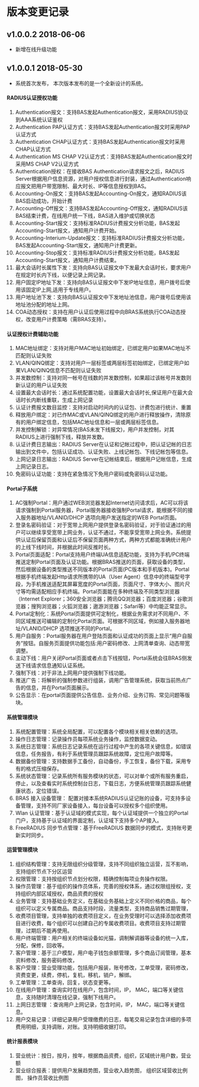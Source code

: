 # 版本变更记录

## v1.0.0.2 2018-06-06

- 新增在线升级功能


## v1.0.0.1 2018-05-30

- 系统首次发布， 本次版本发布的是一个全新设计的系统。


#### RADIUS认证授权功能

1. Authentication报文：支持BAS发起Authentication报文，采用RADIUS协议到AAA系统认证鉴权 
2. Authentication PAP认证方式：支持BAS发起Authentication报文时采用PAP认证方式 
3. Authentication CHAP认证方式：支持BAS发起Authentication报文时采用CHAP认证方式 
4. Authentication MS CHAP V2认证方式：支持BAS发起Authentication报文时采用MS CHAP V2认证方式
5. Authentication授权：在接收BAS Authentication请求报文之后，RADIUS Server根据用户信息资源，对用户授权信息进行封装，通过Authentication响应报文把用户带宽限制、最大时长、IP等信息授权到BAS。 
6. Accounting-On报文：支持BAS发起Accounting-On报文，通知RADIUS该BAS启动成功，开始计费 
7. Accounting-Off报文：支持BAS发起Accounting-Off报文，通知RADIUS该BAS结束计费，在线用户统一下线，BAS进入维护或切换状态 
8. Accounting-Start报文：支持标准RADIUS计费报文分析功能，BAS发起Accounting-Start报文，通知用户计费开始。 
9. Accounting-Interium-Update报文：支持标准RADIUS计费报文分析功能，BAS发起Accounting-Start报文，通知用户计费更新。 
10. Accounting-Stop报文：支持标准RADIUS计费报文分析功能，BAS发起Accounting-Start报文，通知用户计费结束。 
11. 最大会话时长属性下发：支持向BAS认证报文中下发最大会话时长，要求用户在规定时长内下线，以便记录上网记录。 
12. 用户固定IP地址下发：支持向BAS认证报文中下发IP地址信息，用户拨号后使用该固定IP上网,适用于专线用户。 
13. 用户地址池下发：支持向BAS认证报文中下发地址池信息，用户拨号后使用该地址池分配的地址上网。 
14. COA动态授权：支持在用户认证后使用过程中向BRAS系统执行COA动态授权，改变用户计费策略（需BRAS支持）。

#### 认证授权计费辅助功能

1. MAC地址绑定：支持对用户MAC地址初始绑定，已绑定用户如果MAC地址不匹配则认证失败 
2. VLAN/QINQ绑定：支持对用户一层标签或两层标签初始绑定，已绑定用户如果VLAN/QINQ信息不匹配则认证失败 
3. 并发数控制：支持对同一帐号在线数的并发数控制，如果超过该帐号并发数则新认证的用户认证失败 
4. 设置最大会话时长：通过系统配置功能，设置最大会话时长,保证用户在最大会话时长内断线重联，生成上网记录 
5. 认证计费报文数目监控：支持对启动时间内的认证包、计费包进行统计、重置 
6. 释放用户绑定：对已作MAC或VLAN/QINQ绑定的用户进行释放操作，清除原有的用户绑定信息，包括MAC地址信息和一层或两层标签信息。 
7. 并发控制解锁：对异常情况(BAS未发下线报文)，用户并发控制，对其RADIUS上进行强制下线，释放并发数。 
8. 认证计费日志输出：RADIUS Server在认证和记帐过程中，把认证记帐的日志输出到文件中，包括认证成功、认证失败、上线记帐包、下线记帐包等信息。 
9. 上网记录日志输出：RADIUS Server在记帐结束后，根据用户记帐信息，生成上网记录日志。 
10. 免密码认证功能：支持在紧急情况下免用户密码或免密码认证功能。

#### Portal子系统

1. AC强制Portal：用户通过WEB浏览器发起Internet访问请求后，AC可以将该请求强制到Portal服务器，Portal服务器接收强制Portal请求，能根据不同的接入服务器地址/VLANID/DHCP 选项向用户发送指定的WEB Portal页面。
2. 登录名密码验证：对于宽带上网用户提供登录名密码验证，对于验证通过的用户可以继续享受宽带上网业务，认证不通过，不能享受宽带上网业务。系统提供认证后保留页面和认证后不保留页面两种方式，两种方式都能准确统计用户的上线下线时间，并根据此时间反推时长。
3. Portal页面适配：Portal支持用户终端UA信息适配功能，支持为手机/PC终端推送定制Portal页面及认证功能。根据BRAS推送的页面，获取设备的类型，然后根据设备的类型推送不同版本的Portal页面(PC版本和手机版本)。Portal根据手机终端发起Http请求所携带的UA（User Agent）信息中的终端型号字段，为手机推送适配其屏幕宽度的Portal页面，页面尺寸、字体大小、图片尺寸等均需适配相应手机终端。Portal页面能在多种终端及不同类型浏览器（Internet Explorer；360安全浏览器；腾讯QQ浏览器；百度浏览器；谷歌浏览器；搜狗浏览器；火狐浏览器；遨游浏览器；Safari等）中均能正常显示。
4. Portal定制化：系统Portal页面提供可定制化，根据业务需求对不同用户、不同区域推送可编辑的定制化Portal页面。可根据不同区域，例如接入服务器地址/VLANID/DHCP 选项推送不同的Portal。
5. 用户自服务：Portal服务器在用户登陆页面和认证成功的页面上显示“用户自服务”按钮。自服务页面提供功能包括:用户密码修改、上网清单查询、动态带宽调整。
6. 主动下线：用户关闭Portal页面或者点击下线按钮，Portal系统会往BRAS侧发送下线请求信息通知认证系统。
7. 强制下线：对于非法上网用户提供强制下线功能。
8. 推送广告：将解析的强制参数进行组装，调用广告管理系统，获取当前热点广告的信息，并在Portal页面展示。
9. 公告显示：在portal页面提供公告信息、业务介绍、业务订购、常见问题等版块。

#### 系统管理模块

1. 系统配置管理：系统全局配置，可以配置各个模块相关相关依赖的选项。
2. 操作日志管理：记录操作员每项系统业务操作，监控数据变动。
3. 系统日志管理：系统日志记录系统在运行过程中产生的各项关键信息，如错误信息，任务报告，有利于系统管理员跟踪系统故障，定位用户故障等。
4. 数据备份管理：支持数据手工备份，自动备份，手工恢复，备份下载，采用专有的格式压缩保存。
5. 系统状态管理：记录系统所有服务模块的状态，可以对单个或所有服务重启，停止，以及查看实时系统控制台日志，下载日志，方便系统管理员跟踪系统健康状态，定位错误。
6. BRAS 接入设备管理： 配置对接本系统RADIUS认证记账的设备，可支持多设备管理，支持不同厂家设备接入，每台设备可以授权多个组织使用。
7. Wlan 认证管理：基于认证域的模式实现，每个认证域提供一个独立的Portal门户，支持基于认证域的界面定制，认证域下支持多个AP接入。
8. FreeRADIUS 同步节点管理：基于FreeRADIUS 数据同步的模式，支持账号更新实时同步。

#### 运营管理模块

1. 组织结构管理：支持无限组织分级管理，支持不同组织独立运营，互不影响，支持组织节点下分区运营
2. 权限管理：支持按组织节点划分权限，精确控制每项业务操作权限。
3. 操作员管理：基于组织的操作员体系，完善的授权体系，通过权限组授权，支持组织内部区域授权，商品资费的授权
4. 业务管理：支持基础业务定义，在基础业务基础上定义不同价格的商品，每个组织可以定义专属商品。商品支持时段，流量类型，支持商品销售过期管理，
5. 收费项目管理，支持单独的收费项目定义，在业务受理时可以选择添加收费项目进行收费，每个组织可以创建自己的专属收费项目。收费项目支持过期管理，过期后不能再使用。
6. 用户终端管理：用户相关的终端设备如光猫，调制解调器等设备的统一入库，分配，保修，回收等。
7. 客户管理：基于三户模型，用户电子钱包余额管理，多个商品订阅管理，基本资料修改，服务密码修改，
8. 客户受理：营业受理功能，包括用户报装，账号修改，工单受理，密码修改，资费变更，续费，停机，复机，移机，销户，解绑。
9. 工单管理：工单查询，回复，状态变更等。
10. 在线用户管理：查询实时在线用户，包含时间，IP， MAC，端口等关键信息，支持随时清理在线记录，强制下线用户。
11. 上网日志管理 ：查询用户上网记录，包含时间，IP， MAC，端口等关键信息。
12. 用户交易记录：详细记录用户受理缴费的日志，每笔交易记录包含详细的多项费用明细，支持调账，对账。支持明细收据打印。


####  统计报表模块

1. 营业统计：按日，按月，按年，根据商品资费，组织，区域统计用户数，营业额
2. 营业综合报表：提供用户发展趋势图，营业收入趋势图， 组织区域营收比例图， 操作员营收比例图
















